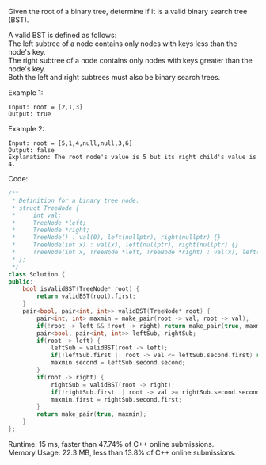 Given the root of a binary tree, determine if it is a valid binary search tree (BST).  

A valid BST is defined as follows:  
The left subtree of a node contains only nodes with keys less than the node's key.  
The right subtree of a node contains only nodes with keys greater than the node's key.  
Both the left and right subtrees must also be binary search trees.  

Example 1:  
```
Input: root = [2,1,3]
Output: true
```

Example 2:  
```
Input: root = [5,1,4,null,null,3,6]
Output: false
Explanation: The root node's value is 5 but its right child's value is 4.
```

Code:  
```c++
/**
 * Definition for a binary tree node.
 * struct TreeNode {
 *     int val;
 *     TreeNode *left;
 *     TreeNode *right;
 *     TreeNode() : val(0), left(nullptr), right(nullptr) {}
 *     TreeNode(int x) : val(x), left(nullptr), right(nullptr) {}
 *     TreeNode(int x, TreeNode *left, TreeNode *right) : val(x), left(left), right(right) {}
 * };
 */
class Solution {
public:
    bool isValidBST(TreeNode* root) {
        return validBST(root).first;
    }
    pair<bool, pair<int, int>> validBST(TreeNode* root) {
        pair<int, int> maxmin = make_pair(root -> val, root -> val);
        if(!root -> left && !root -> right) return make_pair(true, maxmin);
        pair<bool, pair<int, int>> leftSub, rightSub;
        if(root -> left) {
            leftSub = validBST(root -> left);
            if(!leftSub.first || root -> val <= leftSub.second.first) return make_pair(false, make_pair(0, 0));
            maxmin.second = leftSub.second.second;           
        }
        if(root -> right) {
            rightSub = validBST(root -> right);
            if(!rightSub.first || root -> val >= rightSub.second.second) return make_pair(false, make_pair(0, 0));
            maxmin.first = rightSub.second.first;           
        }
        return make_pair(true, maxmin);
    }
};
```

Runtime: 15 ms, faster than 47.74% of C++ online submissions.  
Memory Usage: 22.3 MB, less than 13.8% of C++ online submissions.  

